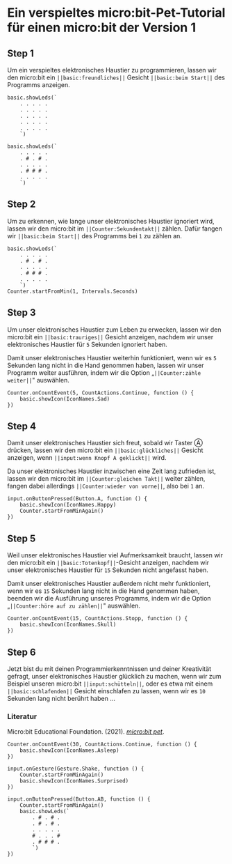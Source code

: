 # Ein verspieltes micro:bit-Pet-Tutorial für einen micro:bit der Version 1

## Step 1

Um ein verspieltes elektronisches Haustier zu programmieren, lassen wir den micro:bit ein ``||basic:freundliches||`` Gesicht ``||basic:beim Start||`` des Programms anzeigen.

```template
basic.showLeds(`
    . . . . .
    . . . . .
    . . . . .
    . . . . .
    . . . . .
    `)
```

```ghost
basic.showLeds(`
    . . . . .
    . # . # .
    . . . . .
    . # # # .
    . . . . .
    `)
```

## Step 2

Um zu erkennen, wie lange unser elektronisches Haustier ignoriert wird, lassen wir den micro:bit im ``||Counter:Sekundentakt||`` zählen. Dafür fangen wir ``||basic:beim Start||`` des Programms bei `1` zu zählen an.

```ghost
basic.showLeds(`
    . . . . .
    . # . # .
    . . . . .
    . # # # .
    . . . . .
    `)
Counter.startFromMin(1, Intervals.Seconds)
```

## Step 3

Um unser elektronisches Haustier zum Leben zu erwecken, lassen wir den micro:bit ein ``||basic:trauriges||`` Gesicht anzeigen, nachdem wir unser elektronisches Haustier für `5` Sekunden ignoriert haben.

Damit unser elektronisches Haustier weiterhin funktioniert, wenn wir es `5` Sekunden lang nicht in die Hand genommen haben, lassen wir unser Programm weiter ausführen, indem wir die Option „``||Counter:zähle weiter||``" auswählen.

```ghost
Counter.onCountEvent(5, CountActions.Continue, function () {
    basic.showIcon(IconNames.Sad)
})
```

## Step 4

Damit unser elektronisches Haustier sich freut, sobald wir Taster Ⓐ drücken, lassen wir den micro:bit ein ``||basic:glückliches||`` Gesicht anzeigen, wenn ``||input:wenn Knopf A geklickt||`` wird.

Da unser elektronisches Haustier inzwischen eine Zeit lang zufrieden ist, lassen wir den micro:bit im ``||Counter:gleichen Takt||`` weiter zählen, fangen dabei allerdings ``||Counter:wieder von vorne||``, also bei `1` an.

```ghost
input.onButtonPressed(Button.A, function () {
    basic.showIcon(IconNames.Happy)
    Counter.startFromMinAgain()
})
```

## Step 5

Weil unser elektronisches Haustier viel Aufmerksamkeit braucht, lassen wir den micro:bit ein ``||basic:Totenkopf||``-Gesicht anzeigen, nachdem wir unser elektronisches Haustier für `15` Sekunden nicht angefasst haben.

Damit unser elektronisches Haustier außerdem nicht mehr funktioniert, wenn wir es `15` Sekunden lang nicht in die Hand genommen haben, beenden wir die Ausführung unseres Programms, indem wir die Option „``||Counter:höre auf zu zählen||``" auswählen.

```ghost
Counter.onCountEvent(15, CountActions.Stopp, function () {
    basic.showIcon(IconNames.Skull)
})
```

## Step 6

Jetzt bist du mit deinen Programmierkenntnissen und deiner Kreativität gefragt, unser elektronisches Haustier glücklich zu machen, wenn wir zum Beispiel unseren micro:bit ``||input:schütteln||``, oder es etwa mit einem ``||basic:schlafenden||`` Gesicht einschlafen zu lassen, wenn wir es `10` Sekunden lang nicht berührt haben …

### Literatur

Micro:bit Educational Foundation. (2021). _[micro:bit pet](https://www.microbit.org/projects/make-it-code-it/microbit-pet/)_.

```ghost
Counter.onCountEvent(30, CountActions.Continue, function () {
    basic.showIcon(IconNames.Asleep)
})

input.onGesture(Gesture.Shake, function () {
    Counter.startFromMinAgain()
    basic.showIcon(IconNames.Surprised)
})

input.onButtonPressed(Button.AB, function () {
    Counter.startFromMinAgain()
    basic.showLeds(`
        . # . # .
        . # . # .
        . . . . .
        # . . . #
        . # # # .
        `)
})
```

<script src="https://makecode.com/gh-pages-embed.js"></script><script>makeCodeRender("{{ site.makecode.home_url }}", "{{ site.github.owner_name }}/{{ site.github.repository_name }}");</script>

